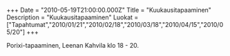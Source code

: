+++
Date = "2010-05-19T21:00:00.000Z"
Title = "Kuukausitapaaminen"
Description = "Kuukausitapaaminen"
Luokat = ["Tapahtumat","2010/01/21","2010/02/18","2010/03/18","2010/04/15","2010/05/20"]
+++

Porixi-tapaaminen, Leenan Kahvila klo 18 - 20.


